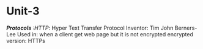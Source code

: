 # Unit-3

***Protocols***
*:HTTP*: Hyper Text Transfer Protocol
 Inventor: Tim John Berners-Lee
 Used in: when a client get web page but it is not encrypted 
 encrypted version: HTTPs
